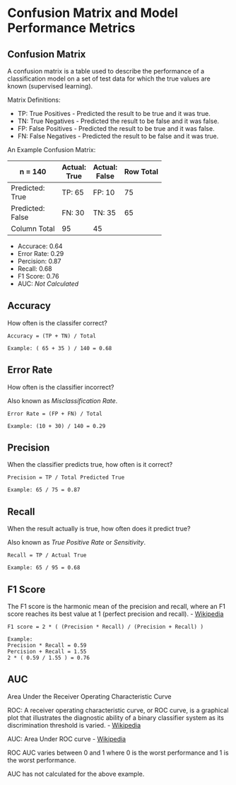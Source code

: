 # Confusion Matrix and Model Performance Metrics

## Confusion Matrix

A confusion matrix is a table used to describe the performance of a classification model on a set of test data for which the true values are known (supervised learning).

Matrix Definitions:

* TP: True Positives - Predicted the result to be true and it was true.
* TN: True Negatives - Predicted the result to be false and it was false.
* FP: False Positives - Predicted the result to be true and it was false.
* FN: False Negatives - Predicted the result to be false and it was true.

An Example Confusion Matrix:

|n = 140| Actual:<br/>True | Actual:<br/>False | Row Total |
|-|-|-|-|
| Predicted:<br/>True | TP: 65 | FP: 10 | 75 |
| Predicted:<br/> False | FN: 30 | TN: 35 | 65 |
| Column Total | 95 | 45 | |

* Accurace: 0.64
* Error Rate: 0.29
* Percision: 0.87
* Recall: 0.68
* F1 Score: 0.76
* AUC: _Not Calculated_

## Accuracy

How often is the classifer correct?

```
Accuracy = (TP + TN) / Total

Example: ( 65 + 35 ) / 140 = 0.68
```
## Error Rate

How often is the classifier incorrect?

Also known as _Misclassification Rate_.

```
Error Rate = (FP + FN) / Total

Example: (10 + 30) / 140 = 0.29
```

## Precision

When the classifier predicts true, how often is it correct?

```
Precision = TP / Total Predicted True

Example: 65 / 75 = 0.87
```

## Recall

When the result actually is true, how often does it predict true? 

Also known as _True Positive Rate_ or _Sensitivity_.

```
Recall = TP / Actual True

Example: 65 / 95 = 0.68
```

## F1 Score

The F1 score is the harmonic mean of the precision and recall, where an F1 score reaches its best value at 1 (perfect precision and recall). - [Wikipedia](https://en.wikipedia.org/wiki/F1_score)

```
F1 score = 2 * ( (Precision * Recall) / (Precision + Recall) )

Example:
Precision * Recall = 0.59
Percision + Recall = 1.55
2 * ( 0.59 / 1.55 ) = 0.76
```

## AUC

Area Under the Receiver Operating Characteristic Curve

ROC: A receiver operating characteristic curve, or ROC curve, is a graphical plot that illustrates the diagnostic ability of a binary classifier system as its discrimination threshold is varied. - [Wikipedia](https://en.wikipedia.org/wiki/Receiver_operating_characteristic)

AUC: Area Under ROC curve - [Wikipedia](https://en.wikipedia.org/wiki/Receiver_operating_characteristic#Area_under_the_curve)

ROC AUC varies between 0 and 1 where 0 is the worst performance and 1 is the worst performance.

AUC has not calculated for the above example.





